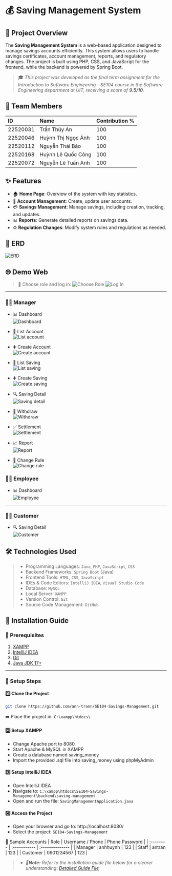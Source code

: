 # 💰 Saving Management System
 
## 🧾 Project Overview

The **Saving Management System** is a web-based application designed to manage savings accounts efficiently. This system allows users to handle savings certificates, account management, reports, and regulatory changes. The project is built using PHP, CSS, and JavaScript for the frontend, while the backend is powered by Spring Boot.

> 🎓 *This project was developed as the final term assignment for the Introduction to Software Engineering - SE104 course in the Software Engineering department at UIT, receiving a score of **9.5/10**.*

## 👥 Team Members

| ID        | Name         | Contribution %  |
| :-------- | :----------- | :-------------- |
| 22520031  | Trần Thúy An | 100 |
| 22520046  | Huỳnh Thị Ngọc Ánh | 100 |
| 22520112  | Nguyễn Thái Bảo | 100 |
| 22520168  | Huỳnh Lê Quốc Công | 100 |
| 22520072  | Nguyễn Lê Tuấn Anh | 100 |

## ✨ Features

- 🏠 **Home Page**: Overview of the system with key statistics.
- 👤 **Account Management**: Create, update user accounts.
- 💳 **Savings Management**: Manage savings, including creation, tracking, and updates.
- 📊 **Reports**: Generate detailed reports on savings data.
- ⚙️ **Regulation Changes**: Modify system rules and regulations as needed.

## 🧬 ERD
![ERD](./demo/0-erd.png)


## 🌐 Demo Web

> 🔐 Choose role and log in:
![Choose Role](./demo/1-choose-role.png)
![Log In](./demo/2-log-in-with-role.png)

---------------


### 👨‍💼 Manager

- 📊 Dashboard  
  ![Dashboard](./demo/3-dashboard.png)

- 👥 List Account  
  ![List account](./demo/4-list-account.png)

- ➕ Create Account  
  ![Create account](./demo/5-create-account.png)

- 📁 List Saving  
  ![List saving](./demo/6-list-saving.png)

- ➕ Create Saving  
  ![Create saving](./demo/7-create-saving.png)

- 🔍 Saving Detail  
  ![Saving detail](./demo/8-saving-detail.png)

- 💸 Withdraw  
  ![Withdraw](./demo/9-withdraw.png)

- ✅ Settlement  
  ![Settlement](./demo/10-settlement.png)

- 📈 Report  
  ![Report](./demo/11-report.png)

- 🔧 Change Rule  
  ![Change rule](./demo/12-change-rule.png)


### 👨‍💼 Employee

- 📊 Dashboard  
  ![Employee](./demo/13-employee.png)

---

### 👨‍💼 Customer

- 🔍 Saving Detail  
  ![Customer](./demo/14-customer.png)

## 🛠️ Technologies Used
> * Programming Languages: `Java`, `PHP`, `JavaScript`, `CSS`
> * Backend Frameworks: `Spring Boot` (Java)
> * Frontend Tools: `HTML`, `CSS`, `JavaScript`
> * IDEs & Code Editors: `IntelliJ IDEA`, `Visual Studio Code`
> * Database: `MySQL`
> * Local Server: `XAMPP`
> * Version Control: `Git`
> * Source Code Management: `GitHub`

## 🚀 Installation Guide

### 📌 Prerequisites
1. [XAMPP](https://www.apachefriends.org/index.html)
2. [IntelliJ IDEA](https://www.jetbrains.com/idea/)
3. [Git](https://git-scm.com/)
4. [Java JDK 17+](https://www.oracle.com/java/technologies/javase/jdk17-archive-downloads.html)

---

### 🔧 Setup Steps

#### 1️⃣ Clone the Project
```bash
git clone https://github.com/ann-trann/SE104-Savings-Management.git
```
➡️ Place the project in: `C:\xampp\htdocs\`

#### 2️⃣ Setup XAMPP
- Change Apache port to 8080
- Start Apache & MySQL in XAMPP
- Create a database named saving_money
- Import the provided .sql file into saving_money using phpMyAdmin

#### 3️⃣ Setup IntelliJ IDEA
- Open IntelliJ IDEA
- Navigate to: `C:\xampp\htdocs\SE104-Savings-Management\backend\saving-management`
- Open and run the file: `SavingManagementApplication.java`

 #### 4️⃣ Access the Project
- Open your browser and go to: http://localhost:8080/
- Select the project: `SE104-Savings-Management`

👤 Sample Accounts
| Role        | Username / Phone         | Phone	Password |
| :-------- | :----------- | :-------------- |
| Manager  | anhhuynh | 123 |
| Staff  | antran | 123 |
| Customer  | 0901234567 | 123 |

>* ***📝Note:** Refer to the installation guide file below for a clearer understanding: [Detailed Guide File](./demo/huong-dan-chi-tiet)*
